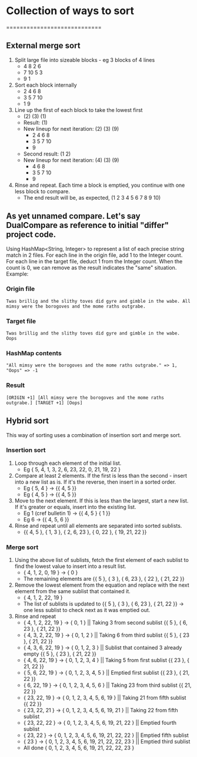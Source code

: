 # Collection of ways to sort
============================

## External merge sort

1. Split large file into sizeable blocks - eg 3 blocks of 4 lines
   - 4 8 2 6
   - 7 10 5 3
   - 9 1
2. Sort each block internally
   - 2 4 6 8
   - 3 5 7 10
   - 1 9
3. Line up the first of each block to take the lowest first
   - (2) (3) (1)
   - Result: (1)
   - New lineup for next iteration: (2) (3) (9)
     - 2 4 6 8
     - 3 5 7 10
     - 9
   - Second result: (1 2)
   - New lineup for next iteration: (4) (3) (9)
     - 4 6 8
     - 3 5 7 10
     - 9
4. Rinse and repeat. Each time a block is emptied, you continue with one less block to compare.
   - The end result will be, as expected, (1 2 3 4 5 6 7 8 9 10)

## As yet unnamed compare. Let's say DualCompare as reference to initial "differ" project code.

Using HashMap<String, Integer> to represent a list of each precise string match in 2 files.
For each line in the origin file, add 1 to the Integer count.
For each line in the target file, deduct 1 from the Integer count.
When the count is 0, we can remove as the result indicates the "same" situation.
Example:

### Origin file
`
Twas brillig and the slithy toves did gyre and gimble in the wabe.
All mimsy were the borogoves and the mome raths outgrabe.
`

### Target file
`
Twas brillig and the slithy toves did gyre and gimble in the wabe.
Oops
`

### HashMap contents
`
"All mimsy were the borogoves and the mome raths outgrabe." => 1,
"Oops" => -1
`

### Result
`
[ORIGIN +1] [All mimsy were the borogoves and the mome raths outgrabe.]
[TARGET +1] [Oops]
`

## Hybrid sort

This way of sorting uses a combination of insertion sort and merge sort.

### Insertion sort

1. Loop through each element of the initial list.
    - Eg { 5, 4, 1, 3, 2, 6, 23, 22, 0, 21, 19, 22 }
2. Compare at least 2 elements. If the first is less than the second - insert into a new list as is. 
If it's the reverse, then insert in a sorted order.
    - Eg { 5, 4 } -> {{ 4, 5 }}
    - Eg { 4, 5 } -> {{ 4, 5 }}
3. Move to the next element. If this is less than the largest, start a new list. If it's greater or equals, 
insert into the existing list.
    - Eg 1 (cref bulletin 1) -> {{ 4, 5 } { 1 }}
    - Eg 6 -> {{ 4, 5, 6 }}
4. Rinse and repeat until all elements are separated into sorted sublists.
    - {{ 4, 5 }, { 1, 3 }, { 2, 6, 23 }, { 0, 22 }, { 19, 21, 22 }}

### Merge sort

1. Using the above list of sublists, fetch the first element of each sublist to find the lowest value to insert 
into a result list.
    - { 4, 1, 2, 0, 19 } -> { 0 }
    - The remaining elements are {{ 5 }, { 3 }, { 6, 23 }, { 22 }, { 21, 22 }}
2. Remove the lowest element from the equation and replace with the next element from the same sublist that contained it.
    - { 4, 1, 2, 22, 19 }
    - The list of sublists is updated to {{ 5 }, { 3 }, { 6, 23 }, { 21, 22 }} 
          -> one less sublist to check next as it was emptied out.
3. Rinse and repeat
    - { 4, 1, 2, 22, 19 } -> { 0, 1 } || Taking 3 from second sublist {{ 5 }, { 6, 23 }, { 21, 22 }}
    - { 4, 3, 2, 22, 19 } -> { 0, 1, 2 } || Taking 6 from third sublist {{ 5 }, { 23 }, { 21, 22 }}
    - { 4, 3, 6, 22, 19 } -> { 0, 1, 2, 3 } || Sublist that contained 3 already empty {{ 5 }, { 23 }, { 21, 22 }}
    - { 4, 6, 22, 19 } -> { 0, 1, 2, 3, 4 } || Taking 5 from first sublist {{ 23 }, { 21, 22 }}
    - { 5, 6, 22, 19 } -> { 0, 1, 2, 3, 4, 5 } || Emptied first sublist {{ 23 }, { 21, 22 }}
    - { 6, 22, 19 } -> { 0, 1, 2, 3, 4, 5, 6 } || Taking 23 from third sublist {{ 21, 22 }}
    - { 23, 22, 19 } -> { 0, 1, 2, 3, 4, 5, 6, 19 } || Taking 21 from fifth sublist {{ 22 }}
    - { 23, 22, 21 } -> { 0, 1, 2, 3, 4, 5, 6, 19, 21 } || Taking 22 from fifth sublist
    - { 23, 22, 22 } -> { 0, 1, 2, 3, 4, 5, 6, 19, 21, 22 } || Emptied fourth sublist
    - { 23, 22 } -> { 0, 1, 2, 3, 4, 5, 6, 19, 21, 22, 22 } || Emptied fifth sublist
    - { 23 } -> { 0, 1, 2, 3, 4, 5, 6, 19, 21, 22, 22, 23 } || Emptied third sublist
    - All done { 0, 1, 2, 3, 4, 5, 6, 19, 21, 22, 22, 23 }